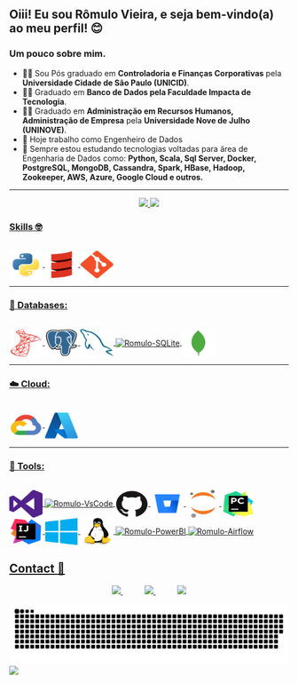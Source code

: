 ## Oiii! Eu sou Rômulo Vieira, e seja bem-vindo(a) ao meu perfil! 😊

### Um pouco sobre mim.

- 👨‍🎓 Sou Pós graduado em **Controladoria e Finanças Corporativas** pela **Universidade Cidade de São Paulo (UNICID)**.
- 👨‍🎓 Graduado em **Banco de Dados pela Faculdade Impacta de Tecnologia**.
- 👨‍🎓 Graduado em **Administração em Recursos Humanos, Administração de Empresa** pela **Universidade Nove de Julho (UNINOVE)**.
- 🔭 Hoje trabalho como Engenheiro de Dados
- 🎯 Sempre estou estudando tecnologias voltadas para área de Engenharia de Dados como: **Python, Scala, Sql Server, Docker, PostgreSQL, MongoDB, Cassandra, Spark, HBase, Hadoop, Zookeeper, AWS, Azure, Google Cloud e outros.**

<hr>

<div align="center">
  <a href="https://github.com/romulovieira777">
  <img height="180em" src="https://github-readme-stats.vercel.app/api?username=romulovieira777&show_icons=true&theme=react&include_all_commits=true&count_private=true"/>
  <img height="180em" src="https://github-readme-stats.vercel.app/api/top-langs/?username=romulovieira777&layout=compact&langs_count=7&theme=react"/>
</div>
 
 ### Skills :nerd_face:
 <div style="display: inline_block"><br>  
  <img align="center" alt="Romulo-Python"30" height="50" width="60" src="https://raw.githubusercontent.com/devicons/devicon/master/icons/python/python-original.svg">
  <img align="center" alt="Romulo-Scala" height="50" width="60" src="https://raw.githubusercontent.com/devicons/devicon/master/icons/scala/scala-original.svg"> 
  <img align="center" alt="Romulo-Git" height="50" width="60" src="https://raw.githubusercontent.com/devicons/devicon/master/icons/git/git-original.svg"> 
</div>
<hr>
  
  ### 🎲 Databases:
   <div style="display: inline_block"><br>    
  <img align="center" alt="Romulo-Microsoft-SQL-Server" height="50" width="60" src="https://raw.githubusercontent.com/devicons/devicon/master/icons/microsoftsqlserver/microsoftsqlserver-plain.svg">
  <img align="center" alt="Romulo-Postgresql" height="50" width="60" src="https://raw.githubusercontent.com/devicons/devicon/master/icons/postgresql/postgresql-original.svg">
  <img align="center" alt="Romulo-MySQL" height="50" width="60" src="https://raw.githubusercontent.com/devicons/devicon/master/icons/mysql/mysql-original.svg">
  <img align="center" alt="Romulo-SQLite" height="50" width="60" src="https://cdn.jsdelivr.net/gh/devicons/devicon/icons/sqlite/sqlite-original.svg">
  <img align="center" alt="Romulo-MongoDB" height="50" width="60" src="https://raw.githubusercontent.com/devicons/devicon/master/icons/mongodb/mongodb-plain.svg">
</div>
<hr>

### ☁️ Cloud:
<div style="display: inline_block"><br>  
   <img align="center" alt="Romulo-GCP" height="50" width="60" src="https://raw.githubusercontent.com/devicons/devicon/master/icons/googlecloud/googlecloud-original.svg">
   <img align="center" alt="Romulo-Azure" height="50" width="60" src="https://raw.githubusercontent.com/devicons/devicon/master/icons/azure/azure-original.svg">
</div>
<hr>

### 🧰 Tools:
<div style="display: inline_block"><br>  
  <img align="center" alt="Romulo-Visual"30" height="50" width="60" src="https://raw.githubusercontent.com/devicons/devicon/master/icons/visualstudio/visualstudio-plain.svg">
  <img align="center" alt="Romulo-VsCode"30" height="50" width="60" src="https://cdn.jsdelivr.net/gh/devicons/devicon/icons/vscode/vscode-original.svg">
  <img align="center" alt="Romulo-GitHub" height="50" width="60" src="https://raw.githubusercontent.com/devicons/devicon/master/icons/github/github-original.svg">  
  <img align="center" alt="Romulo-Bitbucket"30" height="50" width="60" src="https://raw.githubusercontent.com/devicons/devicon/master/icons/bitbucket/bitbucket-original.svg">
  <img align="center" alt="Romulo-Jupyter"30" height="50" width="60" src="https://raw.githubusercontent.com/devicons/devicon/master/icons/jupyter/jupyter-original.svg">
  <img align="center" alt="Romulo-Pycharm"30" height="50" width="60" src="https://raw.githubusercontent.com/devicons/devicon/master/icons/pycharm/pycharm-original.svg">
  <img align="center" alt="Romulo-Intellij"30" height="50" width="60" src="https://raw.githubusercontent.com/devicons/devicon/master/icons/intellij/intellij-original.svg">  
  <img align="center" alt="Romulo-Windows" height="50" width="60" src="https://raw.githubusercontent.com/devicons/devicon/master/icons/windows8/windows8-original.svg">
  <img align="center" alt="Romulo-Linux" height="50" width="60" src="https://raw.githubusercontent.com/devicons/devicon/master/icons/linux/linux-original.svg">
  <img align="center" alt="Romulo-PowerBI" height="50" width="60" src="https://img.icons8.com/color/48/000000/power-bi.png">
  <img align="center" alt="Romulo-Airflow" height="50" width="60" src="https://avatars.githubusercontent.com/u/33643075?s=280&v=4">
</div>  

##

## Contact :iphone:
  
<p align="center">
    <a href="https://github.com/romulovieira777">
        <img  src="https://img.shields.io/badge/github-%23100000.svg?&style=for-the-badge&logo=github&logoColor=white&link=mailto:https://github.com/romulovieira777">
    </a>
    &nbsp;&nbsp;&nbsp;&nbsp;&nbsp;&nbsp;&nbsp;&nbsp;&nbsp;
    <a href="mailto:romulo.vieira777@gmail.com">
        <img src="https://img.shields.io/badge/gmail-D14836?&style=for-the-badge&logo=gmail&logoColor=white&link=mailto:romulo.vieira777@gmail.com">
    </a>
    &nbsp;&nbsp;&nbsp;&nbsp;&nbsp;&nbsp;&nbsp;&nbsp;&nbsp;
    <a href="https://www.linkedin.com/in/r%C3%B4mulo-vieira-7789dds77">
        <img src="https://img.shields.io/badge/linkedin-%230077B5.svg?&style=for-the-badge&logo=linkedin&logoColor=white&link=mailto:https://www.linkedin.com/in/r%C3%B4mulo-vieira-7789dds77/">
    </a>
</p>

![Snake animation](https://github.com/romulovieira777/romulovieira777/blob/output/github-contribution-grid-snake.svg)
![](https://komarev.com/ghpvc/?username=your-romulovieira777)
